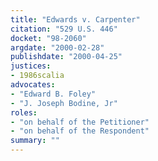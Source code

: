 ```yaml
---
title: "Edwards v. Carpenter"
citation: "529 U.S. 446"
docket: "98-2060"
argdate: "2000-02-28"
publishdate: "2000-04-25"
justices:
- 1986scalia
advocates:
- "Edward B. Foley"
- "J. Joseph Bodine, Jr"
roles:
- "on behalf of the Petitioner"
- "on behalf of the Respondent"
summary: ""
---
```


